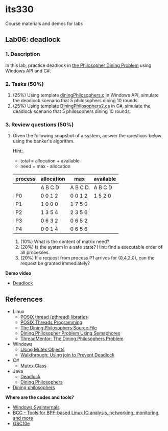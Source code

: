 # its330
Course materials and demos for labs

## Lab06: deadlock

### 1. Description
In this lab,  practice deadlock in [the Philosopher Dining Problem](https://en.wikipedia.org/wiki/Dining\_philosophers\_problem) using Windows API and C#.

### 2. Tasks (50%)
1. (25%) Using template [diningPhilosophers.c](./code/win/diningPhilosophers.c) in Windows API, simulate the deadlock scenario that 5 philosophers dining 10 rounds.
2. (25%) Using template [DiningPhilosophers2.cs](./code/cs/DiningPhilosophers2.cs) in C#, simulate the deadlock scenario that 5 philosophers dining 10 rounds.

### 3. Review questions (50%)
1. Given the following snapshot of a system, answer the questions below using the banker's algorithm.

   Hint:
   * total = allocation + available
   * need = max - allocation

   | process | allocation | max  | available   |
   | ------- | ---------- | ---  | ---------   |
   |         | A B C D | A B C D | A B C D |
   | P0      | 0 0 1 2 | 0 0 1 2 | 1 5 2 0 |
   | P1      | 1 0 0 0 | 1 7 5 0 | |
   | P2      | 1 3 5 4 | 2 3 5 6 | |
   | P3      | 0 6 3 2 | 0 6 5 2 | |
   | P4      | 0 0 1 4 | 0 6 5 6 | |
   
   1. (10%) What is the content of matrix need?
   2. (20%) Is the system in a safe state? Hint: find a executable order of all processes.
   3. (20%) If a request from process P1 arrives for (0,4,2,0), can the request be granted immediately?

**Demo video**

* [Deadlock](https://youtu.be/ad_HiUVkCgA)

## References

* Linux
  * [POSIX thread (pthread) libraries](https://www.cs.cmu.edu/afs/cs/academic/class/15492-f07/www/pthreads.html)
  * [POSIX Threads Programming](https://computing.llnl.gov/tutorials/pthreads/)
  * [The Dining Philosophers Source File](https://docs.oracle.com/cd/E19205-01/820-0619/gepji/index.html)
  * [Dining Philosopher Problem Using Semaphores](https://www.geeksforgeeks.org/dining-philosopher-problem-using-semaphores/)
  * [ThreadMentor: The Dining Philosophers Problem](https://pages.mtu.edu/~shene/NSF-3/e-Book/MUTEX/TM-example-philos-1.html)
* Windows
  * [Using Mutex Objects](https://docs.microsoft.com/en-us/windows/win32/sync/using-mutex-objects)
  * [Walkthrough: Using join to Prevent Deadlock](https://docs.microsoft.com/en-us/cpp/parallel/concrt/walkthrough-using-join-to-prevent-deadlock?view=vs-2019)
* C#
  * [Mutex Class](https://docs.microsoft.com/en-us/dotnet/api/system.threading.mutex?view=netframework-4.8)
* Java
  * [Deadlock](https://docs.oracle.com/javase/tutorial/essential/concurrency/deadlock.html)
  * [Dining Philosophers](https://www.doc.ic.ac.uk/~jnm/concurrency/classes/Diners/Diners.html)
* [Dining philosophers](https://rosettacode.org/wiki/Dining_philosophers)

**Where are the codes and tools?**
* [Windows Sysinternals](https://docs.microsoft.com/en-us/sysinternals/)
* [BCC - Tools for BPF-based Linux IO analysis, networking, monitoring, and more](https://github.com/iovisor/bcc)
* [OSC10e](https://github.com/greggagne/osc10e)






